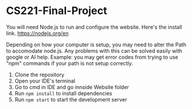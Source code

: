 # CS221-Final-Project

You will need Node.js to run and configure the website. Here's the install link. https://nodejs.org/en

Depending on how your computer is setup, you may need to alter the Path to accomodate node.js. Any problems with this can be solved easily with google or AI help.
Example: you may get error codes from trying to use "npm" commands if your path is not setup correctly. 

1. Clone the repository
2. Open your IDE's terminal
3. Go to cmd in IDE and go innside Website folder
4. Run `npm install` to install dependencies
5. Run `npm start` to start the development server
